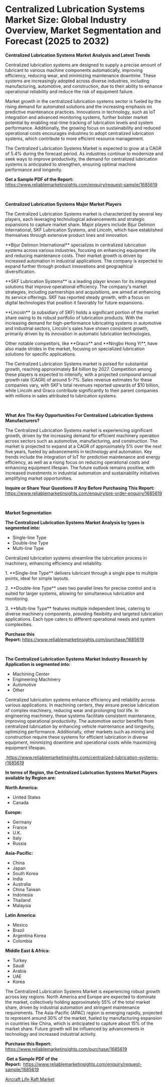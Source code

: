 <p><h1>Centralized Lubrication Systems Market Size: Global Industry Overview, Market Segmentation and Forecast (2025 to 2032)</h1></p><p><strong>Centralized Lubrication Systems Market Analysis and Latest Trends</strong></p>
<p><p>Centralized lubrication systems are designed to supply a precise amount of lubricant to various machine components automatically, improving efficiency, reducing wear, and minimizing maintenance downtime. These systems are increasingly adopted across diverse industries, including manufacturing, automotive, and construction, due to their ability to enhance operational reliability and reduce the risk of equipment failure.</p><p>Market growth in the centralized lubrication systems sector is fueled by the rising demand for automated solutions and the increasing emphasis on predictive maintenance practices. Innovations in technology, such as IoT integration and advanced monitoring systems, further bolster market potential by enabling real-time tracking of lubrication levels and system performance. Additionally, the growing focus on sustainability and reduced operational costs encourages industries to adopt centralized lubrication systems, which contribute to more efficient resource management.</p><p>The Centralized Lubrication Systems Market is expected to grow at a CAGR of 5.4% during the forecast period. As industries continue to modernize and seek ways to improve productivity, the demand for centralized lubrication systems is anticipated to strengthen, ensuring optimal machine performance and longevity.</p></p>
<p><strong>Get a Sample PDF of the Report:&nbsp;</strong> <a href="https://www.reliablemarketinsights.com/enquiry/request-sample/1685619?utm_campaign=2885&utm_medium=2&utm_source=Github&utm_content=ia&utm_term=05032025&utm_id=centralized-lubrication-systems">https://www.reliablemarketinsights.com/enquiry/request-sample/1685619</a></p>
<p>&nbsp;</p>
<p><strong>Centralized Lubrication Systems Major Market Players</strong></p>
<p><p>The Centralized Lubrication Systems market is characterized by several key players, each leveraging technological advancements and strategic expansions to capture market share. Major players include Bijur Delimon International, SKF Lubrication Systems, and Lincoln, which have established themselves through extensive product lines and innovation.</p><p>**Bijur Delimon International** specializes in centralized lubrication systems across various industries, focusing on enhancing equipment life and reducing maintenance costs. Their market growth is driven by increased automation in industrial applications. The company is expected to expand further through product innovations and geographical diversification.</p><p>**SKF Lubrication Systems** is a leading player known for its integrated solutions that improve operational efficiency. The company's market strategies, including partnerships and acquisitions, are aimed at enhancing its service offerings. SKF has reported steady growth, with a focus on digital technologies that position it favorably for future expansions.</p><p>**Lincoln** (a subsidiary of SKF) holds a significant portion of the market share owing to its robust portfolio of lubrication products. With the increasing demand for high-performance lubricating systems in automotive and industrial sectors, Lincoln's sales have shown consistent growth, primarily driven by its innovation in automatic lubrication technologies.</p><p>Other notable competitors, like **Graco** and **Ningbo Hong Yi**, have also made strides in the market, focusing on specialized lubrication solutions for specific applications. </p><p>The Centralized Lubrication Systems market is poised for substantial growth, reaching approximately $4 billion by 2027. Competition among these players is expected to intensify, with a projected compound annual growth rate (CAGR) of around 5-7%. Sales revenue estimates for these companies vary, with SKF’s total revenues reported upwards of $10 billion, while Lincoln and Graco contribute significantly to their parent companies with millions in sales attributed to lubrication systems.</p></p>
<p>&nbsp;</p>
<p><strong>What Are The Key Opportunities For Centralized Lubrication Systems Manufacturers?</strong></p>
<p><p>The Centralized Lubrication Systems market is experiencing significant growth, driven by the increasing demand for efficient machinery operation across sectors such as automotive, manufacturing, and construction. The market is projected to expand at a CAGR of approximately 5% over the next five years, fueled by advancements in technology and automation. Key trends include the integration of IoT for predictive maintenance and energy efficiency, as well as a rising focus on reducing operational costs and enhancing equipment lifespan. The future outlook remains positive, with increased investments in industrial automation and sustainability initiatives amplifying market opportunities.</p></p>
<p><strong>Inquire or Share Your Questions If Any Before Purchasing This Report:</strong> <a href="https://www.reliablemarketinsights.com/enquiry/pre-order-enquiry/1685619?utm_campaign=2885&utm_medium=2&utm_source=Github&utm_content=ia&utm_term=05032025&utm_id=centralized-lubrication-systems">https://www.reliablemarketinsights.com/enquiry/pre-order-enquiry/1685619</a></p>
<p>&nbsp;</p>
<p><strong>Market Segmentation</strong></p>
<p><strong>The Centralized Lubrication Systems Market Analysis by types is segmented into:</strong></p>
<p><ul><li>Single-line Type</li><li>Double-line Type</li><li>Multi-line Type</li></ul></p>
<p><p>Centralized lubrication systems streamline the lubrication process in machinery, enhancing efficiency and reliability. </p><p>1. **Single-line Type** delivers lubricant through a single pipe to multiple points, ideal for simple layouts. </p><p>2. **Double-line Type** uses two parallel lines for precise control and is suited for larger systems, allowing for simultaneous lubrication and monitoring. </p><p>3. **Multi-line Type** features multiple independent lines, catering to diverse machinery components, providing flexibility and targeted lubrication applications. Each type caters to different operational needs and system complexities.</p></p>
<p><strong>Purchase this Report:&nbsp;</strong><a href="https://www.reliablemarketinsights.com/purchase/1685619?utm_campaign=2885&utm_medium=2&utm_source=Github&utm_content=ia&utm_term=05032025&utm_id=centralized-lubrication-systems">https://www.reliablemarketinsights.com/purchase/1685619</a></p>
<p>&nbsp;</p>
<p><strong>The Centralized Lubrication Systems Market Industry Research by Application is segmented into:</strong></p>
<p><ul><li>Machining Center</li><li>Engineering Machinery</li><li>Automotive</li><li>Other</li></ul></p>
<p><p>Centralized lubrication systems enhance efficiency and reliability across various applications. In machining centers, they ensure precise lubrication of complex machinery, reducing wear and prolonging tool life. In engineering machinery, these systems facilitate consistent maintenance, improving operational productivity. The automotive sector benefits from centralized lubrication by enhancing vehicle maintenance and longevity, optimizing performance. Additionally, other markets such as mining and construction require these systems for efficient lubrication in diverse equipment, minimizing downtime and operational costs while maximizing equipment lifespan.</p></p>
<p><a href="https://www.reliablemarketinsights.com/centralized-lubrication-systems-r1685619?utm_campaign=2885&utm_medium=2&utm_source=Github&utm_content=ia&utm_term=05032025&utm_id=centralized-lubrication-systems">&nbsp;https://www.reliablemarketinsights.com/centralized-lubrication-systems-r1685619</a></p>
<p><strong>In terms of Region, the Centralized Lubrication Systems Market Players available by Region are:</strong></p>
<p>
    <p> <strong> North America: </strong>
        <ul>
            <li>United States</li>
            <li>Canada</li>
        </ul>
        </p> 
    <p> <strong> Europe: </strong>
        <ul>
            <li>Germany</li>
            <li>France</li>
            <li>U.K.</li>
            <li>Italy</li>
            <li>Russia</li>
        </ul>
        </p> 
    <p> <strong> Asia-Pacific: </strong>
        <ul>
            <li>China</li>
            <li>Japan</li>
            <li>South Korea</li>
            <li>India</li>
            <li>Australia</li>
            <li>China Taiwan</li>
            <li>Indonesia</li>
            <li>Thailand</li>
            <li>Malaysia</li>
        </ul>
        </p> 
    <p> <strong> Latin America: </strong>
        <ul>
            <li>Mexico</li>
            <li>Brazil</li>
            <li>Argentina Korea</li>
            <li>Colombia</li>
        </ul>
        </p> 
    <p> <strong> Middle East & Africa: </strong>
        <ul>
            <li>Turkey</li>
            <li>Saudi</li>
            <li>Arabia</li>
            <li>UAE</li>
            <li>Korea</li>
        </ul>
    </p>
    </p>
<p><p>The Centralized Lubrication Systems Market is experiencing robust growth across key regions. North America and Europe are expected to dominate the market, collectively holding approximately 55% of the total market share, driven by industrial automation and stringent maintenance requirements. The Asia-Pacific (APAC) region is emerging rapidly, projected to represent around 30% of the market, fueled by manufacturing expansion in countries like China, which is anticipated to capture about 15% of the market share. Future growth will be influenced by advancements in technology and increased industrial activity.</p></p>
<p><strong>Purchase this Report: </strong><a href="https://www.reliablemarketinsights.com/purchase/1685619?utm_campaign=2885&utm_medium=2&utm_source=Github&utm_content=ia&utm_term=05032025&utm_id=centralized-lubrication-systems">https://www.reliablemarketinsights.com/purchase/1685619</a></p>
<p>&nbsp;<strong>Get a Sample PDF of the Report:&nbsp;&nbsp;</strong><a href="https://www.reliablemarketinsights.com/enquiry/request-sample/1685619?utm_campaign=2885&utm_medium=2&utm_source=Github&utm_content=ia&utm_term=05032025&utm_id=centralized-lubrication-systems">https://www.reliablemarketinsights.com/enquiry/request-sample/1685619</a></p>
<p><strong></strong></p>
<p><p><a href="https://github.com/tselahiara/Market-Research-Report-List-1/blob/main/aircraft-life-raft-market.md?utm_campaign=2885&utm_medium=2&utm_source=Github&utm_content=ia&utm_term=05032025&utm_id=centralized-lubrication-systems">Aircraft Life Raft Market</a></p></p>